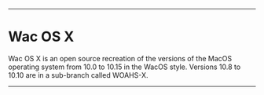 
***

# Wac OS X

Wac OS X is an open source recreation of the versions of the MacOS operating system from 10.0 to 10.15 in the WacOS style. Versions 10.8 to 10.10 are in a sub-branch called WOAHS-X.

***
